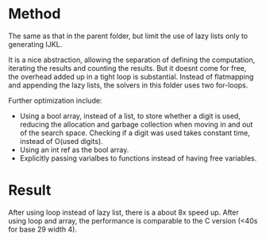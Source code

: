 # Method

The same as that in the parent folder, but limit the use of lazy lists only to generating IJKL.

It is a nice abstraction, allowing the separation of defining the computation, iterating the results and counting the results. But it doesnt come for free, the overhead added up in a tight loop is substantial.
Instead of flatmapping and appending the lazy lists, the solvers in this folder uses two for-loops.

Further optimization include:
- Using a bool array, instead of a list, to store whether a digit is used, reducing the allocation and garbage collection when moving in and out of the search space. Checking if a digit was used takes constant time, instead of O(used digits).
- Using an int ref as the bool array.
- Explicitly passing varialbes to functions instead of having free variables.

# Result
After using loop instead of lazy list, there is a about 8x speed up.
After using loop and array, the performance is comparable to the C version (<40s for base 29 width 4).